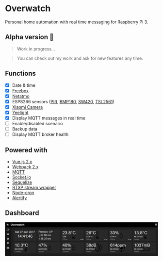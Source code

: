# Overwatch

Personal home automation with real time messaging for Raspberry Pi 3.

## Alpha version :shit:

> Work in progress...

> You can check out my work and ask for new features any time.

## Functions

- [x] Date & time
- [x] [Freebox](https://dev.freebox.fr/sdk/)
- [x] [Netatmo](https://github.com/karbassi/netatmo)
- [x] ESP8266 sensors ([PIR](https://github.com/Wifsimster/pir-mqtt), [BMP180](https://github.com/Wifsimster/bmp180-mqtt), [SW420](https://github.com/Wifsimster/sw420-mqtt), [TSL2561](https://github.com/Wifsimster/tsl2561-mqtt))
- [x] [Xiaomi Camera](http://www.gearbest.com/ip-cameras/pp_615275.html)
- [x] [Yeelight](https://github.com/pmdroid/yeelight-wifi)
- [x] Display MQTT messages in real time
- [ ] Enable/disabled scenario
- [ ] Backup data
- [ ] Display MQTT broker health

## Powered with

- [Vue.js 2.x](https://vuejs.org/)
- [Webpack 2.x](https://webpack.js.org/)
- [MQTT](https://github.com/mqttjs/MQTT.js)
- [Socket.io](http://socket.io/)
- [Sequelize](http://docs.sequelizejs.com/en/v3/)
- [RTSP stream wrapper](https://github.com/Wifsimster/node-rtsp-stream-es6)
- [Node-cron](https://github.com/merencia/node-cron)
- [Alertify](https://github.com/MohammadYounes/AlertifyJS)

## Dashboard

![scheme](https://github.com/Wifsimster/overwatch/blob/master/cover.png)
